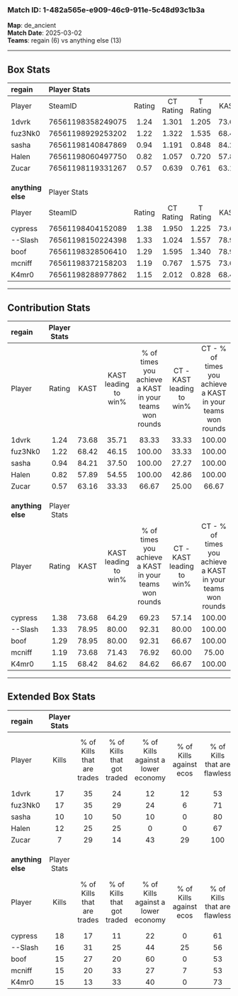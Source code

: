 ### Match ID: 1-482a565e-e909-46c9-911e-5c48d93c1b3a  
**Map**: de_ancient  
**Match Date**: 2025-03-02  
**Teams**: regain (6) vs anything else (13)  

---  

## Box Stats  

| **regain**        | Player Stats      |        |           |          |       |      |       |         |        |      |     |
| :- | :- | :-: | :-: | :-: | :-: | :-: | :-: | :-: | :-: | :-: | :-: |
| Player            | SteamID           | Rating | CT Rating | T Rating | KAST  | ADR  | Kills | Assists | Deaths | K/D  | HS% |
| 1dvrk             | 76561198358249075 |  1.24  |   1.301   |  1.205   | 73.68 | 78.8 |  17   |    1    |   14   | 1.21 | 29  |
| fuz3Nk0           | 76561198929253202 |  1.22  |   1.322   |  1.535   | 68.42 | 98.1 |  17   |    4    |   16   | 1.06 | 76  |
| sasha             | 76561198140847869 |  0.94  |   1.191   |  0.848   | 84.21 | 70.7 |  10   |    6    |   16   | 0.63 | 30  |
| Halen             | 76561198060497750 |  0.82  |   1.057   |  0.720   | 57.89 | 72.7 |  12   |    6    |   17   | 0.71 | 33  |
| Zucar             | 76561198119331267 |  0.57  |   0.639   |  0.761   | 63.16 | 49.5 |   7   |    4    |   16   | 0.44 | 14  |
|                   |                   |        |           |          |       |      |       |         |        |      |     |
|                   |                   |        |           |          |       |      |       |         |        |      |     |
|                   |                   |        |           |          |       |      |       |         |        |      |     |
| **anything else** | Player Stats      |        |           |          |       |      |       |         |        |      |     |
| Player            | SteamID           | Rating | CT Rating | T Rating | KAST  | ADR  | Kills | Assists | Deaths | K/D  | HS% |
| cypress           | 76561198404152089 |  1.38  |   1.950   |  1.225   | 73.68 | 88.3 |  18   |    3    |   12   | 1.50 | 61  |
| --Slash           | 76561198150224398 |  1.33  |   1.024   |  1.557   | 78.95 | 94.6 |  16   |    5    |   13   | 1.23 | 75  |
| boof              | 76561198328506410 |  1.29  |   1.595   |  1.340   | 78.95 | 81.5 |  15   |    4    |   11   | 1.36 | 66  |
| mcniff            | 76561198372158203 |  1.19  |   0.767   |  1.575   | 73.68 | 95.5 |  15   |    5    |   15   | 1.00 | 60  |
| K4mr0             | 76561198288977862 |  1.15  |   2.012   |  0.828   | 68.42 | 76.6 |  15   |    0    |   12   | 1.25 | 80  |
---  

## Contribution Stats  

| **regain**        | Player Stats |       |                      |                                                        |                           |                                                             |                          |                                                            |
| :- | :-: | :-: | :-: | :-: | :-: | :-: | :-: | :-: |
| Player            |    Rating    | KAST  | KAST leading to win% | % of times you achieve a KAST in your teams won rounds | CT - KAST leading to win% | CT - % of times you achieve a KAST in your teams won rounds | T - KAST leading to win% | T - % of times you achieve a KAST in your teams won rounds |
| 1dvrk             |     1.24     | 73.68 |        35.71         |                         83.33                          |           33.33           |                           100.00                            |          40.00           |                           66.67                            |
| fuz3Nk0           |     1.22     | 68.42 |        46.15         |                         100.00                         |           33.33           |                           100.00                            |          75.00           |                           100.00                           |
| sasha             |     0.94     | 84.21 |        37.50         |                         100.00                         |           27.27           |                           100.00                            |          60.00           |                           100.00                           |
| Halen             |     0.82     | 57.89 |        54.55         |                         100.00                         |           42.86           |                           100.00                            |          75.00           |                           100.00                           |
| Zucar             |     0.57     | 63.16 |        33.33         |                         66.67                          |           25.00           |                            66.67                            |          50.00           |                           66.67                            |
|                   |              |       |                      |                                                        |                           |                                                             |                          |                                                            |
|                   |              |       |                      |                                                        |                           |                                                             |                          |                                                            |
|                   |              |       |                      |                                                        |                           |                                                             |                          |                                                            |
| **anything else** | Player Stats |       |                      |                                                        |                           |                                                             |                          |                                                            |
| Player            |    Rating    | KAST  | KAST leading to win% | % of times you achieve a KAST in your teams won rounds | CT - KAST leading to win% | CT - % of times you achieve a KAST in your teams won rounds | T - KAST leading to win% | T - % of times you achieve a KAST in your teams won rounds |
| cypress           |     1.38     | 73.68 |        64.29         |                         69.23                          |           57.14           |                           100.00                            |          71.43           |                           55.56                            |
| --Slash           |     1.33     | 78.95 |        80.00         |                         92.31                          |           80.00           |                           100.00                            |          80.00           |                           88.89                            |
| boof              |     1.29     | 78.95 |        80.00         |                         92.31                          |           66.67           |                           100.00                            |          88.89           |                           88.89                            |
| mcniff            |     1.19     | 73.68 |        71.43         |                         76.92                          |           60.00           |                            75.00                            |          77.78           |                           77.78                            |
| K4mr0             |     1.15     | 68.42 |        84.62         |                         84.62                          |           66.67           |                           100.00                            |          100.00          |                           77.78                            |
---  

## Extended Box Stats  

| **regain**        | Player Stats |                            |                            |                                    |                         |                              |                                 |        |                             |                                     |                          |                               |                            |
| :- | :-: | :-: | :-: | :-: | :-: | :-: | :-: | :-: | :-: | :-: | :-: | :-: | :-: |
| Player            |    Kills     | % of Kills that are trades | % of Kills that got traded | % of Kills against a lower economy | % of Kills against ecos | % of Kills that are flawless | % of Kills that are close duels | Deaths | % of Deaths that get traded | % of Deaths against a lower economy | % of Deaths against ecos | % of Deaths that are flawless | % of Deaths that are close |
| 1dvrk             |      17      |             35             |             24             |                 12                 |           12            |              53              |                6                |   14   |              7              |                 14                  |            0             |              64               |             7              |
| fuz3Nk0           |      17      |             35             |             29             |                 24                 |            6            |              71              |               12                |   16   |             38              |                 13                  |            6             |              69               |             0              |
| sasha             |      10      |             10             |             50             |                 10                 |            0            |              80              |               10                |   16   |             25              |                 13                  |            0             |              44               |             6              |
| Halen             |      12      |             25             |             25             |                 0                  |            0            |              67              |                0                |   17   |             24              |                 12                  |            0             |              65               |             6              |
| Zucar             |      7       |             29             |             14             |                 43                 |           29            |             100              |                0                |   16   |             25              |                 13                  |            0             |              56               |             13             |
|                   |              |                            |                            |                                    |                         |                              |                                 |        |                             |                                     |                          |                               |                            |
|                   |              |                            |                            |                                    |                         |                              |                                 |        |                             |                                     |                          |                               |                            |
|                   |              |                            |                            |                                    |                         |                              |                                 |        |                             |                                     |                          |                               |                            |
| **anything else** | Player Stats |                            |                            |                                    |                         |                              |                                 |        |                             |                                     |                          |                               |                            |
| Player            |    Kills     | % of Kills that are trades | % of Kills that got traded | % of Kills against a lower economy | % of Kills against ecos | % of Kills that are flawless | % of Kills that are close duels | Deaths | % of Deaths that get traded | % of Deaths against a lower economy | % of Deaths against ecos | % of Deaths that are flawless | % of Deaths that are close |
| cypress           |      18      |             17             |             11             |                 22                 |            0            |              61              |                6                |   12   |             33              |                 33                  |            8             |              75               |             0              |
| --Slash           |      16      |             31             |             25             |                 44                 |           25            |              56              |               13                |   13   |              8              |                 31                  |            0             |              69               |             8              |
| boof              |      15      |             27             |             20             |                 60                 |            0            |              53              |                0                |   11   |             45              |                  9                  |            0             |              73               |             18             |
| mcniff            |      15      |             20             |             33             |                 27                 |            7            |              53              |               13                |   15   |             27              |                 33                  |            7             |              67               |             7              |
| K4mr0             |      15      |             13             |             33             |                 40                 |            0            |              73              |                0                |   12   |             33              |                 17                  |            0             |              75               |             0              |
